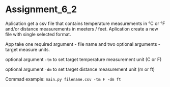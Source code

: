# Assignment_6_2

Aplication get a csv file that contains temperature measurements in °C or °F and/or distance measurements in meeters / feet.
Aplication create a new file with single selected format.

App take one required argument - file name and two optional arguments - target measure units.


optional argument `-tm` to set target temperature measurement unit (C or F)

optional argument `-dm` to set target distance measurement unit (m or ft)

Commad example:
`main.py filename.csv -tm F -dm ft`
